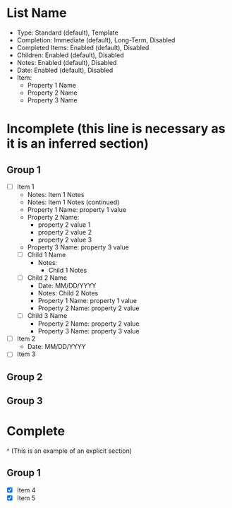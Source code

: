 # List Name

- Type: Standard (default), Template
- Completion: Immediate (default), Long-Term, Disabled
- Completed Items: Enabled (default), Disabled
- Children: Enabled (default), Disabled
- Notes: Enabled (default), Disabled
- Date: Enabled (default), Disabled
- Item:
	- Property 1 Name
	- Property 2 Name
	- Property 3 Name

# Incomplete (this line is necessary as it is an inferred section)

## Group 1

- [ ] Item 1
	- Notes: Item 1 Notes
	- Notes: Item 1 Notes (continued)
	- Property 1 Name: property 1 value
	- Property 2 Name:
		- property 2 value 1
		- property 2 value 2
		- property 2 value 3
	- Property 3 Name: property 3 value
	- [ ] Child 1 Name
		- Notes:
			- Child 1 Notes
	- [ ] Child 2 Name
		- Date: MM/DD/YYYY
		- Notes: Child 2 Notes
		- Property 1 Name: property 1 value
		- Property 2 Name: property 2 value
	- [ ] Child 3 Name
		- Property 2 Name: property 2 value
		- Property 3 Name: property 3 value
- [ ] Item 2
	- Date: MM/DD/YYYY
- [ ] Item 3

## Group 2

## Group 3

# Complete
^ (This is an example of an explicit section)

## Group 1

- [x] Item 4
- [x] Item 5